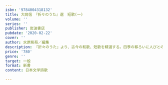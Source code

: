 ```yaml
---
isbn: '9784004318132'
title: 大岡信　『折々のうた』選　短歌(一)
volume: ''
series: ''
publisher: 岩波書店
pubdate: '2020-02-22'
cover: ''
author: 水原紫苑／編集
description: 『折々のうた』より、古今の和歌、短歌を精選する。四季の移ろいに人びとの豊かな詩情が映しだされる。
price: '780'
genre: ''
target: 一般
format: 新書
content: 日本文学詩歌

---
```


